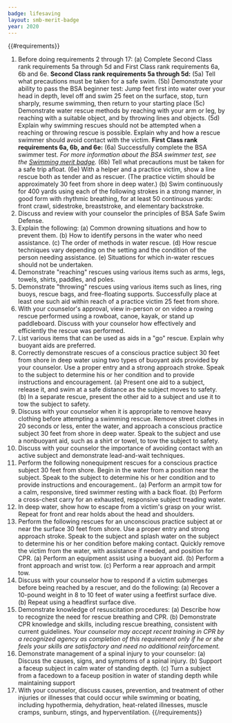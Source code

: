 ```yaml
---
badge: lifesaving
layout: smb-merit-badge
year: 2020
---
```


{{#requirements}}
1. Before doing requirements 2 through 17:
    (a) Complete Second Class rank requirements 5a through 5d and First Class rank requirements 6a, 6b and 6e.
        **Second Class rank requirements 5a through 5d:**
        (5a) Tell what precautions must be taken for a safe swim.
        (5b) Demonstrate your ability to pass the BSA beginner test: Jump feet first into water over your head in depth, level off and swim 25 feet on the surface, stop, turn sharply, resume swimming, then return to your starting place
        (5c) Demonstrate water rescue methods by reaching with your arm or leg, by reaching with a suitable object, and by throwing lines and objects.
        (5d) Explain why swimming rescues should not be attempted when a reaching or throwing rescue is possible. Explain why and how a rescue swimmer should avoid contact with the victim.
        **First Class rank requirements 6a, 6b, and 6e:**
        (6a) Successfully complete the BSA swimmer test.
            *For more information about the BSA swimmer test, see the [Swimming merit badge](../swimming/).*
        (6b) Tell what precautions must be taken for a safe trip afloat.
        (6e) With a helper and a practice victim, show a line rescue both as tender and as rescuer. (The practice victim should be approximately 30 feet from shore in deep water.)
    (b) Swim continuously for 400 yards using each of the following strokes in a strong manner, in good form with rhythmic breathing, for at least 50 continuous yards: front crawl, sidestroke, breaststroke, and elementary backstroke.
2. Discuss and review with your counselor the principles of BSA Safe Swim Defense.
3. Explain the following:
    (a) Common drowning situations and how to prevent them.
    (b) How to identify persons in the water who need assistance.
    (c) The order of methods in water rescue.
    (d) How rescue techniques vary depending on the setting and the condition of the person needing assistance.
    (e) Situations for which in-water rescues should not be undertaken.
4. Demonstrate "reaching" rescues using various items such as arms, legs, towels, shirts, paddles, and poles.
5. Demonstrate "throwing" rescues using various items such as lines, ring buoys, rescue bags, and free-floating supports. Successfully place at least one such aid within reach of a practice victim 25 feet from shore.
6. With your counselor's approval, view in-person or on video a rowing rescue performed using a rowboat, canoe, kayak, or stand up paddleboard. Discuss with your counselor how effectively and efficiently the rescue was performed.
7. List various items that can be used as aids in a "go" rescue. Explain why buoyant aids are preferred.
8. Correctly demonstrate rescues of a conscious practice subject 30 feet from shore in deep water using two types of buoyant aids provided by your counselor. Use a proper entry and a strong approach stroke. Speak to the subject to determine his or her condition and to provide instructions and encouragement.
    (a) Present one aid to a subject, release it, and swim at a safe distance as the subject moves to safety.
    (b) In a separate rescue, present the other aid to a subject and use it to tow the subject to safety.
9. Discuss with your counselor when it is appropriate to remove heavy clothing before attempting a swimming rescue. Remove street clothes in 20 seconds or less, enter the water, and approach a conscious practice subject 30 feet from shore in deep water. Speak to the subject and use a nonbuoyant aid, such as a shirt or towel, to tow the subject to safety.
10. Discuss with your counselor the importance of avoiding contact with an active subject and demonstrate lead-and-wait techniques.
11. Perform the following nonequipment rescues for a conscious practice subject 30 feet from shore. Begin in the water from a position near the subject. Speak to the subject to determine his or her condition and to provide instructions and encouragement..
    (a) Perform an armpit tow for a calm, responsive, tired swimmer resting with a back float.
    (b) Perform a cross-chest carry for an exhausted, responsive subject treading water.
12. In deep water, show how to escape from a victim's grasp on your wrist. Repeat for front and rear holds about the head and shoulders.
13. Perform the following rescues for an unconscious practice subject at or near the surface 30 feet from shore. Use a proper entry and strong approach stroke. Speak to the subject and splash water on the subject to determine his or her condition before making contact. Quickly remove the victim from the water, with assistance if needed, and position for CPR.
    (a) Perform an equipment assist using a buoyant aid.
    (b) Perform a front approach and wrist tow.
    (c) Perform a rear approach and armpit tow.
14. Discuss with your counselor how to respond if a victim submerges before being reached by a rescuer, and do the following:
    (a) Recover a 10-pound weight in 8 to 10 feet of water using a feetfirst surface dive.
    (b) Repeat using a headfirst surface dive.
15. Demonstrate knowledge of resuscitation procedures:
    (a) Describe how to recognize the need for rescue breathing and CPR.
    (b) Demonstrate CPR knowledge and skills, including rescue breathing, consistent with current guidelines.
        *Your counselor may accept recent training in CPR by a recognized agency as completion of this requirement only if he or she feels your skills are satisfactory and need no additional reinforcement.*
16. Demonstrate management of a spinal injury to your counselor:
    (a) Discuss the causes, signs, and symptoms of a spinal injury.
    (b) Support a faceup subject in calm water of standing depth.
    (c) Turn a subject from a facedown to a faceup position in water of standing depth while maintaining support
17. With your counselor, discuss causes, prevention, and treatment of other injuries or illnesses that could occur while swimming or boating, including hypothermia, dehydration, heat-related illnesses, muscle cramps, sunburn, stings, and hyperventilation.
{{/requirements}}
